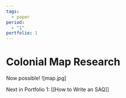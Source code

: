 ```yaml
---
tags:
  - paper
period:
  - "1"
portfolio: 1
---
```

# Colonial Map Research

Now possible! ![map.jpg]

Next in Portfolio 1: [[How to Write an SAQ]]